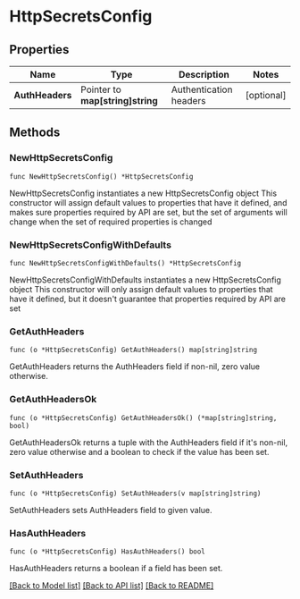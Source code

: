 # HttpSecretsConfig

## Properties

Name | Type | Description | Notes
------------ | ------------- | ------------- | -------------
**AuthHeaders** | Pointer to **map[string]string** | Authentication headers | [optional] 

## Methods

### NewHttpSecretsConfig

`func NewHttpSecretsConfig() *HttpSecretsConfig`

NewHttpSecretsConfig instantiates a new HttpSecretsConfig object
This constructor will assign default values to properties that have it defined,
and makes sure properties required by API are set, but the set of arguments
will change when the set of required properties is changed

### NewHttpSecretsConfigWithDefaults

`func NewHttpSecretsConfigWithDefaults() *HttpSecretsConfig`

NewHttpSecretsConfigWithDefaults instantiates a new HttpSecretsConfig object
This constructor will only assign default values to properties that have it defined,
but it doesn't guarantee that properties required by API are set

### GetAuthHeaders

`func (o *HttpSecretsConfig) GetAuthHeaders() map[string]string`

GetAuthHeaders returns the AuthHeaders field if non-nil, zero value otherwise.

### GetAuthHeadersOk

`func (o *HttpSecretsConfig) GetAuthHeadersOk() (*map[string]string, bool)`

GetAuthHeadersOk returns a tuple with the AuthHeaders field if it's non-nil, zero value otherwise
and a boolean to check if the value has been set.

### SetAuthHeaders

`func (o *HttpSecretsConfig) SetAuthHeaders(v map[string]string)`

SetAuthHeaders sets AuthHeaders field to given value.

### HasAuthHeaders

`func (o *HttpSecretsConfig) HasAuthHeaders() bool`

HasAuthHeaders returns a boolean if a field has been set.


[[Back to Model list]](../README.md#documentation-for-models) [[Back to API list]](../README.md#documentation-for-api-endpoints) [[Back to README]](../README.md)


